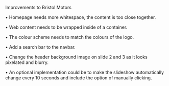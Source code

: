 Improvements to Bristol Motors

• Homepage needs more whitespace, the content is too close together.

• Web content needs to be wrapped inside of a container.

• The colour scheme needs to match the colours of the logo.

• Add a search bar to the navbar.

• Change the header background image on slide 2 and 3 as it looks pixelated and blurry.

• An optional implementation could be to make the slideshow automatically change every 10 seconds and include the option of manually clicking.

